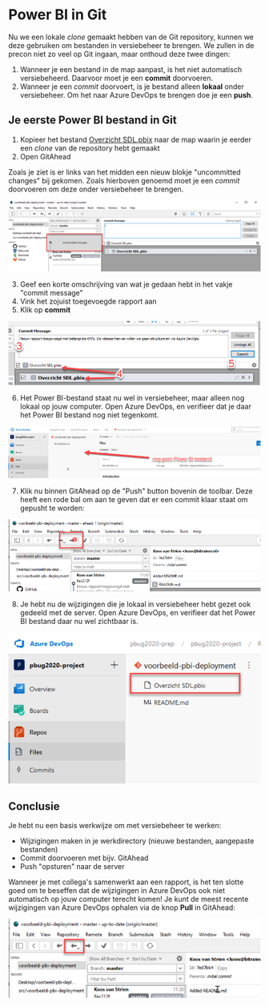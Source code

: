 # Power BI in Git

Nu we een lokale *clone* gemaakt hebben van de Git repository, kunnen we deze gebruiken om bestanden in versiebeheer te brengen.
We zullen in de precon niet zo veel op Git ingaan, maar onthoud deze twee dingen:

1. Wanneer je een bestand in de map aanpast, is het niet automatisch versiebeheerd. Daarvoor moet je een **commit** doorvoeren.
2. Wanneer je een *commit* doorvoert, is je bestand alleen **lokaal** onder versiebeheer. Om het naar Azure DevOps te brengen doe je een **push**.

## Je eerste Power BI bestand in Git

1. Kopieer het bestand [Overzicht SDL.pbix](./Overzicht%20SDL.pbix) naar de map waarin je eerder een *clone* van de repository hebt gemaakt
2. Open GitAhead

Zoals je ziet is er links van het midden een nieuw blokje "uncommitted changes" bij gekomen. Zoals hierboven genoemd moet je een *commit* doorvoeren om deze onder versiebeheer te brengen.

![Uncommitted changes in het GitAhead scherm](img/15-uncommitted-changes.png)

3. Geef een korte omschrijving van wat je gedaan hebt in het vakje "commit message"
4. Vink het zojuist toegevoegde rapport aan
5. Klik op **commit**

![Commit doorvoeren in GitAhead](img/16-commit-doorvoeren.png)

6. Het Power BI-bestand staat nu wel in versiebeheer, maar alleen nog lokaal op jouw computer. Open Azure DevOps, en verifieer dat je daar het Power BI bestand nog niet tegenkomt.

![Geen PBI bestand in DevOps](img/17-geen-pbi-in-azure-devops.png)

7. Klik nu binnen GitAhead op de "Push" button bovenin de toolbar. Deze heeft een rode bal om aan te geven dat er een commit klaar staat om gepusht te worden:

![Push changes in GitAhead](img/18-push-changes.png)

8. Je hebt nu de wijzigingen die je lokaal in versiebeheer hebt gezet ook gedeeld met de server. Open Azure DevOps, en verifieer dat het Power BI bestand daar nu wel zichtbaar is.

![Power BI in DevOps zichtbaar](img/19-pbi-in-devops-zichtbaar.png)

## Conclusie

Je hebt nu een basis werkwijze om met versiebeheer te werken:

* Wijzigingen maken in je werkdirectory (nieuwe bestanden, aangepaste bestanden)
* Commit doorvoeren met bijv. GitAhead
* Push "opsturen" naar de server

Wanneer je met collega's samenwerkt aan een rapport, is het ten slotte goed om te beseffen dat de wijzigingen in Azure DevOps ook niet automatisch op jouw computer terecht komen! Je kunt de meest recente wijzigingen van Azure DevOps ophalen via de knop **Pull** in GitAhead:

![Pull knop in GitAhead](img/20-pull-git-ahead.png)
